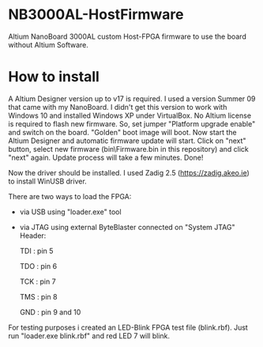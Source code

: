 # NB3000AL-HostFirmware
Altium NanoBoard 3000AL custom Host-FPGA firmware to use the board without Altium Software.

# How to install
A Altium Designer version up to v17 is required. I used a version Summer 09 that came with my NanoBoard. 
I didn't get this version to work with Windows 10 and installed Windows XP under VirtualBox.
No Altium license is required to flash new firmware.
So, set jumper "Platform upgrade enable" and switch on the board. "Golden" boot image will boot.
Now start the Altium Designer and automatic firmware update will start.
Click on "next" button, select new firmware (bin\Firmware.bin in this repository) and click "next" again.
Update process will take a few minutes. Done!

Now the driver should be installed. I used Zadig 2.5 (https://zadig.akeo.ie) to install WinUSB driver.

There are two ways to load the FPGA:
- via USB using "loader.exe" tool
- via JTAG using external ByteBlaster connected on "System JTAG" Header:
  
  TDI : pin 5
  
  TDO : pin 6

  TCK : pin 7

  TMS : pin 8

  GND : pin 9 and 10

For testing purposes i created an LED-Blink FPGA test file (blink.rbf). Just run "loader.exe blink.rbf" and red LED 7 will blink.
